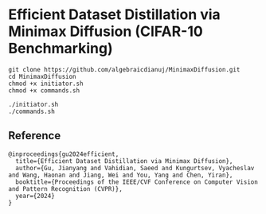 # Efficient Dataset Distillation via Minimax Diffusion (CIFAR-10 Benchmarking)

```code
git clone https://github.com/algebraicdianuj/MinimaxDiffusion.git
cd MinimaxDiffusion
chmod +x initiator.sh
chmod +x commands.sh

./initiator.sh
./commands.sh
```


## Reference
```
@inproceedings{gu2024efficient,
  title={Efficient Dataset Distillation via Minimax Diffusion},
  author={Gu, Jianyang and Vahidian, Saeed and Kungurtsev, Vyacheslav and Wang, Haonan and Jiang, Wei and You, Yang and Chen, Yiran},
  booktitle={Proceedings of the IEEE/CVF Conference on Computer Vision and Pattern Recognition (CVPR)},
  year={2024}
}
```
